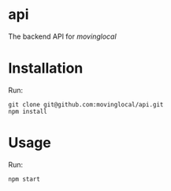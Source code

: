 # api

The backend API for *movinglocal*

# Installation

Run:
```
git clone git@github.com:movinglocal/api.git
npm install
```

# Usage

Run:
```
npm start
```

